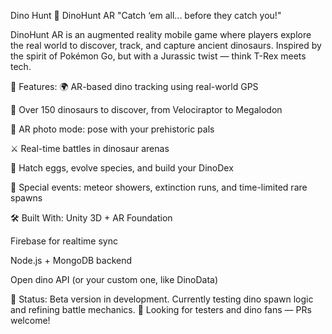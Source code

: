 Dino Hunt
🦖 DinoHunt AR
"Catch ‘em all... before they catch you!"

DinoHunt AR is an augmented reality mobile game where players explore the real world to discover, track, and capture ancient dinosaurs. Inspired by the spirit of Pokémon Go, but with a Jurassic twist — think T-Rex meets tech.

🧬 Features:
🌍 AR-based dino tracking using real-world GPS

🦕 Over 150 dinosaurs to discover, from Velociraptor to Megalodon

📸 AR photo mode: pose with your prehistoric pals

⚔️ Real-time battles in dinosaur arenas

🥚 Hatch eggs, evolve species, and build your DinoDex

🧭 Special events: meteor showers, extinction runs, and time-limited rare spawns

🛠️ Built With:
Unity 3D + AR Foundation

Firebase for realtime sync

Node.js + MongoDB backend

Open dino API (or your custom one, like DinoData)

🚧 Status:
Beta version in development. Currently testing dino spawn logic and refining battle mechanics.
🧪 Looking for testers and dino fans — PRs welcome!

